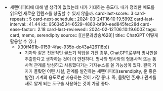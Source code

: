 - 세렌디피티에 대해 별 생각이 없었는데 내가 기대하는 용도다. 내가 정리한 메모를 읽으면 새로운 컨텐츠를 창출할 수 있지 않을까.
  card-last-score:: 3
  card-repeats:: 5
  card-next-schedule:: 2024-03-24T16:10:19.599Z
  card-last-interval:: 41.44
  id:: 6563e534-6529-4860-bf80-eed845fec28d
  card-ease-factor:: 2.18
  card-last-reviewed:: 2024-02-12T06:10:19.600Z
  tags:: card, memo, serendipity
  source:: [[신문과방송/628]]
  title:: ChatGPT 어떻게 활용할 수 있나
  * ((30ff461b-0159-4fae-935b-dc43a426118b))
	- 기자와 같은 전문적인 글쓰기 직업을 가진 경우, ChatGPT로부터 명사만을 추출한다고 생각하는 것이 더 안전하다. 명사와 명사와의 형용사적 또는 동사적 관계를 방심하고 사용했다가는 가자뉴스를 쓸 가능성이 있다. 결국 기자가 몰랐던 어떤 사실, 관계를 발견하는 세렌디피티(serendipity, 운 좋은 발견) 기계의 용도로만 사용하는 것이 가장 좋다. 즉, 몰랐던 존재나 관계를 새로 알게 되는 도구솔 사용하는 것이 가장 좋다.